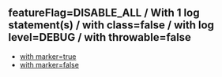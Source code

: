 ## featureFlag=DISABLE_ALL / With 1 log statement(s) / with class=false / with log level=DEBUG / with throwable=false

* [with marker=true](marker-true/index.md)
* [with marker=false](marker-false/index.md)


